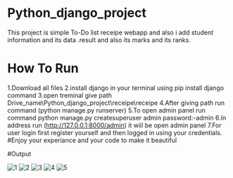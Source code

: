 # Python_django_project
This project is simple To-Do list receipe webapp and also i add student information and its data .result and also its marks and its ranks.

# How To Run 
1.Download all files
2.install django in your terminal using pip install django command
3.open treminal give path Drive_name\Python_django_project\receipe\receipe
4.After giving path run command (python manage.py runserver)
5.To open admin panel run command python manage.py createsuperuser admin  password:-admin
6.In address run  (http://127.0.0.1:8000/admin) it wiil be open admin panel
7.For user login first register yourself and then logged in using your credentials.
#Enjoy your experiance and your code to make it beautiful


#Output

![1](https://github.com/Rushi-Suryaa2601/Python_django_project/assets/151115201/463ba497-cc72-4b70-982a-2bfa83068bcb)
![2](https://github.com/Rushi-Suryaa2601/Python_django_project/assets/151115201/790be62b-c935-49ca-839a-22542144df59)
![3](https://github.com/Rushi-Suryaa2601/Python_django_project/assets/151115201/dd7cf3ef-3d54-475e-a463-242ba04aa765)
![4](https://github.com/Rushi-Suryaa2601/Python_django_project/assets/151115201/9c41de6f-80a9-4fe9-aef2-3de37d584b09)
![5](https://github.com/Rushi-Suryaa2601/Python_django_project/assets/151115201/bdabd480-ae4a-4dd6-b9c9-1b60b6627c00)
